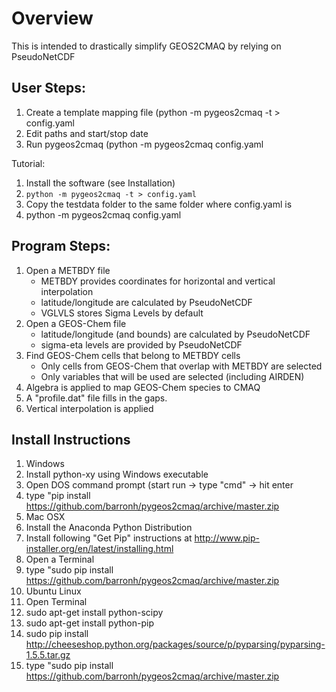 Overview
========

This is intended to drastically simplify GEOS2CMAQ by relying on PseudoNetCDF

User Steps:
-----------

1. Create a template mapping file (python -m pygeos2cmaq -t > config.yaml
2. Edit paths and start/stop date
3. Run pygeos2cmaq (python -m pygeos2cmaq config.yaml

Tutorial:

1. Install the software (see Installation)
2. ``python -m pygeos2cmaq -t > config.yaml``
3. Copy the testdata folder to the same folder where config.yaml is
4. python -m pygeos2cmaq config.yaml


Program Steps:
--------------

1. Open a METBDY file
    * METBDY provides coordinates for horizontal and vertical interpolation
    * latitude/longitude are calculated by PseudoNetCDF
    * VGLVLS stores Sigma Levels by default
2. Open a GEOS-Chem file
    * latitude/longitude (and bounds) are calculated by PseudoNetCDF
    * sigma-eta levels are provided by PseudoNetCDF
3. Find GEOS-Chem cells that belong to METBDY cells
    * Only cells from GEOS-Chem that overlap with METBDY are selected
    * Only variables that will be used are selected (including AIRDEN)
4. Algebra is applied to map GEOS-Chem species to CMAQ
5. A "profile.dat" file fills in the gaps.
6. Vertical interpolation is applied


Install Instructions
--------------------

1. Windows
  1. Install python-xy using Windows executable
  2. Open DOS command prompt (start run -> type "cmd" -> hit enter
  3. type "pip install https://github.com/barronh/pygeos2cmaq/archive/master.zip
2. Mac OSX
  1. Install the Anaconda Python Distribution
  2. Install following "Get Pip" instructions at http://www.pip-installer.org/en/latest/installing.html
  3. Open a Terminal
  4. type "sudo pip install https://github.com/barronh/pygeos2cmaq/archive/master.zip
5. Ubuntu Linux
  1. Open Terminal
  2. sudo apt-get install python-scipy
  3. sudo apt-get install python-pip
  3. sudo pip install http://cheeseshop.python.org/packages/source/p/pyparsing/pyparsing-1.5.5.tar.gz
  4. type "sudo pip install https://github.com/barronh/pygeos2cmaq/archive/master.zip
